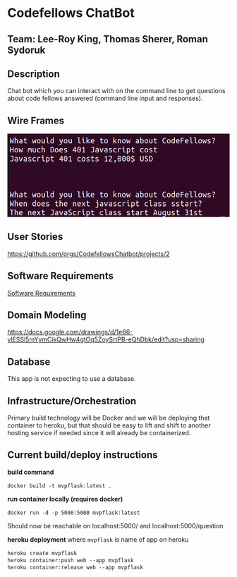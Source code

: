 # Codefellows ChatBot

## Team: Lee-Roy King, Thomas Sherer, Roman Sydoruk

## Description
Chat bot which you can interact with on the command line to get questions about code fellows answered (command line input and responses).



## Wire Frames
![img](./resources/wireframe.png)


## User Stories
https://github.com/orgs/CodefellowsChatbot/projects/2

## Software Requirements
[Software Requirements](./requirements.md)

## Domain Modeling
https://docs.google.com/drawings/d/1e66-ylESSl5mYymCikQwHw4gtOq5ZoySrtPB-eQhDbk/edit?usp=sharing

## Database
This app is not expecting to use a database.  


## Infrastructure/Orchestration
Primary build technology will be Docker and we will be deploying that container to heroku, but that should be easy to lift and shift to another hosting service if needed since it will already be containerized.

## Current build/deploy instructions

**build command**
```
docker build -t mvpflask:latest .
```

**run container locally (requires docker)**
```
docker run -d -p 5000:5000 mvpflask:latest
```
Should now be reachable on localhost:5000/ and localhost:5000/question


**heroku deployment** where `mvpflask` is name of app on heroku
```
heroku create mvpflask
heroku container:push web --app mvpflask
heroku container:release web --app mvpflask
```
